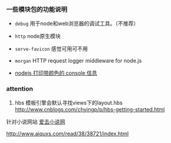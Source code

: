 ### 一些模块包的功能说明

- `debug` 用于node和web浏览器的调试工具。（不推荐）
- `http` node原生模块
- `serve-favicon` 感觉可用可不用
- `morgan` HTTP request logger middleware for node.js


- [nodejs 打印带颜色的 console 信息](http://justnewbee.github.io/frontend/2014/12/17/nodejs-colorful-console.html)

### attention

1. hbs 模板引擎会默认寻找views下的layout.hbs  http://www.cnblogs.com/chyingp/p/hbs-getting-started.html

针对小说网站
[爱去小说网](http://www.aiquxs.com)

http://www.aiquxs.com/read/38/38721/index.html
